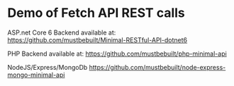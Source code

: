 # Demo of Fetch API REST calls

ASP.net Core 6 Backend available at:
https://github.com/mustbebuilt/Minimal-RESTful-API-dotnet6

PHP Backend available at:
https://github.com/mustbebuilt/php-minimal-api

NodeJS/Express/MongoDb
https://github.com/mustbebuilt/node-express-mongo-minimal-api



